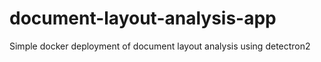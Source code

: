 # document-layout-analysis-app
Simple docker deployment of document layout analysis using detectron2
